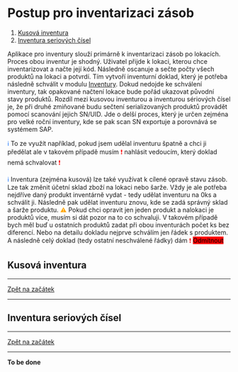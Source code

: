 <h1 id="main"> Postup pro inventarizaci zásob </h1>

1. [Kusová inventura](#inventura)
1. [Inventura seriových čísel](#inventuraSN)


Aplikace pro inventury slouží primárně k inventarizaci zásob po lokacích. Proces obou inventur je shodný. Uživatel přijde k lokaci, kterou chce inventarizovat a načte její kód. Následně oscanuje a sečte počty všech produktů na lokaci a potvrdí. Tím vytvoří inventurní doklad, který je potřeba následně schválit v modulu [Inventury](#/inventury). 
Dokud nedojde ke schválení inventury, tak opakované načtení lokace bude pořád ukazovat původní stavy produktů.
Rozdíl mezi kusovou inventurou a inventurou sériových čísel je, že při druhé zmiňované budu sečtení serializovaných produktů provádět pomocí scanování jejich SN/UID. Jde o delší proces, který je určen zejména pro velké roční inventury, kde se pak scan SN exportuje a porovnává se systémem SAP. 

<span style="color: #0d6efd;">ℹ️</span>  To ze využít například, pokud jsem udělal inventuru špatně a chci ji předělat ale v takovém případě musím <span style="color: red;">❗</span> nahlásit vedoucím, který doklad nemá schvalovat <span style="color: red;">❗</span>

<span style="color: #0d6efd;">ℹ️</span> Inventura (zejména kusová) lze také využívat k cílené opravě stavu zásob. Lze tak změnit účetní sklad zboží na lokaci nebo šarže. Vždy je ale potřeba nejdříve daný produkt inventárně vydat - tedy udělat inventuru na 0ks a schválit ji. Následně pak udělat inventuru znovu, kde se zadá správný sklad a šarže produktu.
<span style="color: orange;">⚠️</span> Pokud chci opravit jen jeden produkt a nalokaci je produktů více, musím si dát pozor na to co schvaluji. V takovém případě bych měl buď u ostatních produktů zadat při obou inventurách počet ks bez diferencí. Nebo na detailu dokladu nejprve schválím jen řádek s produktem. A následně celý doklad (tedy ostatní neschválené řádky) dám <span style="color: red;">❗</span> <span style="background-color: red; color:black">Odmítnout</span>


<h2 id="inventura">Kusová inventura</h2>


---
[Zpět na začátek](#main)

---

<h2 id="inventuraSN">Inventura seriových čísel</h2>


---
[Zpět na začátek](#main)

---


**To be done**